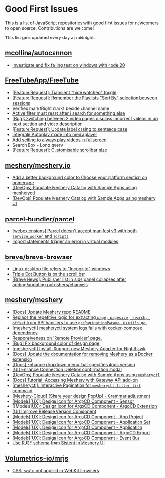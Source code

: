 # Good First Issues

This is a list of JavaScript repositories with good first issues for newcomers to open source. Contributions are welcome!

This list gets updated every day at midnight.

## [mcollina/autocannon](https://github.com/mcollina/autocannon)

- [Investigate and fix failing test on windows with node 20](https://github.com/mcollina/autocannon/issues/522)

## [FreeTubeApp/FreeTube](https://github.com/FreeTubeApp/FreeTube)

- [[Feature Request]: Transient "hide watched" toggle](https://github.com/FreeTubeApp/FreeTube/issues/4999)
- [[Feature Request]: Remember the Playlists "Sort By" selection between sessions](https://github.com/FreeTubeApp/FreeTube/issues/5008)
- [Verified mark(Right mark) beside channel name](https://github.com/FreeTubeApp/FreeTube/issues/944)
- [Active filter must reset after i search for something else](https://github.com/FreeTubeApp/FreeTube/issues/1693)
- [[Bug]: Switching between 2 video pages displays incorrect videos in up next section and video description](https://github.com/FreeTubeApp/FreeTube/issues/2261)
- [[Feature Request]: Update label casing to sentence case](https://github.com/FreeTubeApp/FreeTube/issues/5000)
- [Integrate Autoplay mode into mediaplayer](https://github.com/FreeTubeApp/FreeTube/issues/1181)
- [Add setting to always play videos in fullscreen](https://github.com/FreeTubeApp/FreeTube/issues/647)
- [Search Box - Long query](https://github.com/FreeTubeApp/FreeTube/issues/940)
- [[Feature Request]: Customisable scrollbar size](https://github.com/FreeTubeApp/FreeTube/issues/3057)

## [meshery/meshery.io](https://github.com/meshery/meshery.io)

- [Add a better background color to Choose your platform section on homepage](https://github.com/meshery/meshery.io/issues/1735)
- [[DevOps] Populate Meshery Catalog with Sample Apps using mesheryctl](https://github.com/meshery/meshery.io/issues/1650)
- [[DevOps] Populate Meshery Catalog with Sample Apps using meshery UI](https://github.com/meshery/meshery.io/issues/1699)

## [parcel-bundler/parcel](https://github.com/parcel-bundler/parcel)

- [[webextensions] Parcel doesn't accept manifest v3 with both `service_worker` and `scripts`](https://github.com/parcel-bundler/parcel/issues/9458)
- [Import statements trigger an error in virtual modules](https://github.com/parcel-bundler/parcel/issues/8939)

## [brave/brave-browser](https://github.com/brave/brave-browser)

- [Linux desktop file refers to "Incognito" windows](https://github.com/brave/brave-browser/issues/37623)
- [Triple Dot Button is on the  scroll bar ](https://github.com/brave/brave-browser/issues/36298)
- [[Brave News]: Publisher list in side panel collapses after adding/updating publishers/channels](https://github.com/brave/brave-browser/issues/36550)

## [meshery/meshery](https://github.com/meshery/meshery)

- [[Docs] Update Meshery repo README](https://github.com/meshery/meshery/issues/10770)
- [Replace the repetitive logic for extracting `page, pagesize, search, offset` from API handlers to use  `getPaginationParams ` in `utils.go`.](https://github.com/meshery/meshery/issues/10825)
- [[mesheryctl] mesheryctl system logs fails with docker-compose dependency](https://github.com/meshery/meshery/issues/10777)
- [Responsiveness on 'Remote Provider' page.](https://github.com/meshery/meshery/issues/10743)
- [[Bug] Fix background color of design page](https://github.com/meshery/meshery/issues/10775)
- [[mesheryctl] Install: Support new Meshery Adapter for Nighthawk](https://github.com/meshery/meshery/issues/10371)
- [[Docs] Update the documentation for removing Meshery as a Docker extension](https://github.com/meshery/meshery/issues/9901)
- [[Docs] Enhance dropdown menu that specifies docs version](https://github.com/meshery/meshery/issues/9227)
- [[UI] Enhance Connection Deletion confirmation modal](https://github.com/meshery/meshery/issues/10558)
- [[DevOps] Populate Meshery Catalog with Sample Apps using `mesheryctl`](https://github.com/meshery/meshery/issues/10458)
- [[Docs] Tutorial: Accessing Meshery with Gateway API add-on](https://github.com/meshery/meshery/issues/10333)
- [[mesheryctl]: Interactive Pagination for `mesheryctl filter list` command](https://github.com/meshery/meshery/issues/10366)
- [[Meshery-Cloud] [Share your design PopUp] - Grammar adjustment](https://github.com/meshery/meshery/issues/10038)
- [[Models][UX]: Design Icon for ArgoCD Component - Sensor](https://github.com/meshery/meshery/issues/10300)
- [[Models][UX}: Design Icon for ArgoCD Component - ArgoCD Extension](https://github.com/meshery/meshery/issues/10290)
- [[UI] Improve Release Version Component](https://github.com/meshery/meshery/issues/9569)
- [[Models][UX]: Design Icon for ArgoCD Component - App Project ](https://github.com/meshery/meshery/issues/10291)
- [[Models][UX]: Design Icon for ArgoCD Component - Application Set](https://github.com/meshery/meshery/issues/10292)
- [[Models][UX]: Design Icon for ArgoCD Component - Application](https://github.com/meshery/meshery/issues/10293)
- [[Models][UX]: Design Icon for ArgoCD Component - ArgoCD Export](https://github.com/meshery/meshery/issues/10294)
- [[Models][UX]: Design Icon for ArgoCD Component - Event Bus](https://github.com/meshery/meshery/issues/10297)
- [Use RJSF schema from Sistent in Meshery UI](https://github.com/meshery/meshery/issues/10445)

## [Volumetrics-io/mrjs](https://github.com/Volumetrics-io/mrjs)

- [CSS: `scale` not applied in WebKit browsers](https://github.com/Volumetrics-io/mrjs/issues/525)

